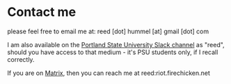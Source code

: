 # Contact me

please feel free to email me at: reed [dot] hummel [at] gmail [dot] com

I am also available on the [Portland State University Slack channel](https://pdx-cs.slack.com) as "reed", should you have access to that medium - it's PSU students only, if I recall correctly.

If you are on [Matrix](https://matrix.org), then you can reach me at reed:riot.firechicken.net
